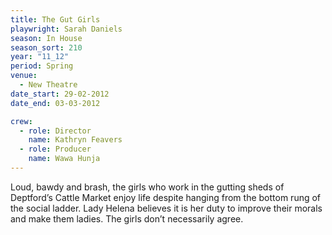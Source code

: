 ```yaml
---
title: The Gut Girls
playwright: Sarah Daniels
season: In House
season_sort: 210
year: "11_12"
period: Spring
venue:
  - New Theatre
date_start: 29-02-2012
date_end: 03-03-2012

crew:
  - role: Director
    name: Kathryn Feavers
  - role: Producer
    name: Wawa Hunja
---
```

Loud, bawdy and brash, the girls who work in the gutting sheds of Deptford’s Cattle Market enjoy life despite hanging from the bottom rung of the social ladder. Lady Helena believes it is her duty to improve their morals and make them ladies. The girls don’t necessarily agree.
